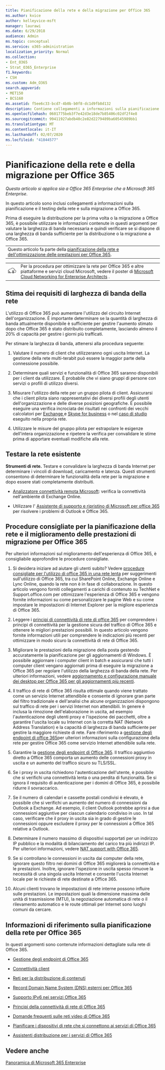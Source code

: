 ```yaml
---
title: Pianificazione della rete e della migrazione per Office 365
ms.author: kvice
author: kelleyvice-msft
manager: laurawi
ms.date: 6/29/2018
audience: Admin
ms.topic: conceptual
ms.service: o365-administration
localization_priority: Normal
ms.collection:
- Ent_O365
- Strat_O365_Enterprise
f1.keywords:
- CSH
ms.custom: Adm_O365
search.appverid:
- MET150
- BCS160
ms.assetid: f5ee6c33-bcd7-4b0b-b0f8-dc1d9fb8d132
description: Contiene collegamenti a informazioni sulla pianificazione e il testing della rete e sulla migrazione a Office 365.
ms.openlocfilehash: 0601775beb3f7e42d3e18de7b85406c02df2f4e8
ms.sourcegitcommit: 99411927abdb40c2e82d2279489ba60545989bb1
ms.translationtype: MT
ms.contentlocale: it-IT
ms.lasthandoff: 02/07/2020
ms.locfileid: "41844577"
---
```

# <a name="network-and-migration-planning-for-office-365"></a>Pianificazione della rete e della migrazione per Office 365

*Questo articolo si applica sia a Office 365 Enterprise che a Microsoft 365 Enterprise*.

In questo articolo sono inclusi collegamenti a informazioni sulla pianificazione e il testing della rete e sulla migrazione a Office 365.
  
Prima di eseguire la distribuzione per la prima volta o la migrazione a Office 365, è possibile utilizzare le informazioni contenute in questi argomenti per valutare la larghezza di banda necessaria e quindi verificare se si dispone di una larghezza di banda sufficiente per la distribuzione o la migrazione a Office 365.

||
|:-----|
| Questo articolo fa parte della [pianificazione della rete e dell'ottimizzazione delle prestazioni per Office 365](https://aka.ms/tune).|

|||
|:-----|:-----|
|![Vedere il poster di Microsoft Cloud Networking for Enterprise Architects](media/3094be9f-2407-4fa5-896d-aa66ef7b9bb9.png)|Per la procedura per ottimizzare la rete per Office 365 e altre piattaforme e servizi cloud Microsoft, vedere il poster di [Microsoft Cloud Networking for Enterprise Architects](https://aka.ms/cloudarchnetworking) . |
   
## <a name="estimate-network-bandwidth-requirements"></a>Stima dei requisiti di larghezza di banda della rete
<a name="EstimateBandwidthRequirements"> </a>

L'utilizzo di Office 365 può aumentare l'utilizzo del circuito Internet dell'organizzazione. È importante determinare se la quantità di larghezza di banda attualmente disponibile è sufficiente per gestire l'aumento stimato dopo che Office 365 è stato distribuito completamente, lasciando almeno il 20% di capacità per gestire i giorni più trafficati.
  
Per stimare la larghezza di banda, attenersi alla procedura seguente:
  
1. Valutare il numero di client che utilizzeranno ogni uscita Internet. La gestione della rete multi-terabit può essere la maggior parte della connessione possibile. 
    
2. Determinare quali servizi e funzionalità di Office 365 saranno disponibili per i client da utilizzare. È probabile che vi siano gruppi di persone con servizi o profili di utilizzo diversi.
    
3. Misurare l'utilizzo della rete per un gruppo pilota di client. Assicurarsi che i client pilota siano rappresentativi dei diversi profili degli utenti dell'organizzazione e delle diverse posizioni geografiche. È possibile eseguire una verifica incrociata dei risultati nei confronti dei vecchi calcolatori per [Exchange ](https://go.microsoft.com/fwlink/p/?LinkId=321550)e [Skype for business](https://go.microsoft.com/fwlink/p/?LinkId=321551) o nel [caso di studio](https://www.microsoft.com/itshowcase/Article/Content/631/Optimizing-network-performance-for-Microsoft-Office-365) eseguito nella propria rete. 
    
4. Utilizzare le misure del gruppo pilota per estrapolare le esigenze dell'intera organizzazione e ripetere la verifica per convalidare le stime prima di apportare eventuali modifiche alla rete.
    
## <a name="test-your-existing-network"></a>Testare la rete esistente
<a name="calculators"> </a>

 **Strumenti di rete.** Testare e convalidare la larghezza di banda Internet per determinare i vincoli di download, caricamento e latenza. Questi strumenti consentono di determinare le funzionalità della rete per la migrazione e dopo essere stati completamente distribuiti. 
    
- [Analizzatore connettività remota Microsoft](https://go.microsoft.com/fwlink/p/?LinkId=517243): verifica la connettività nell'ambiente di Exchange Online.
    
- Utilizzare l' [Assistente di supporto e ripristino di Microsoft per office 365](https://diagnostics.office.com/#/Download?env=SOC) per risolvere i problemi di Outlook e Office 365. 
    
## <a name="best-practices-for-network-planning-and-improving-migration-performance-for-office-365"></a>Procedure consigliate per la pianificazione della rete e il miglioramento delle prestazioni di migrazione per Office 365
<a name="BestPractices"> </a>

Per ulteriori informazioni sul miglioramento dell'esperienza di Office 365, è consigliabile approfondire le procedure consigliate.
  
1. Si desidera iniziare ad aiutare gli utenti subito? Vedere [procedure consigliate per l'utilizzo di office 365 in una rete lenta](https://support.office.com/article/fd16c8d2-4799-4c39-8fd7-045f06640166) per suggerimenti sull'utilizzo di Office 365, tra cui SharePoint Online, Exchange Online e Lync Online, quando la rete non è in fase di collaborazione. In questo articolo vengono forniti collegamenti a carichi di contenuto su TechNet e Support.office.com per ottimizzare l'esperienza di Office 365 e vengono fornite informazioni su come personalizzare le pagine Web e su come impostare le impostazioni di Internet Explorer per la migliore esperienza di Office 365. 
    
2. Leggere i [principi di connettività di rete di office 365](https://aka.ms/o365networkingprinciples) per comprendere i principi di connettività per la gestione sicura del traffico di Office 365 e ottenere le migliori prestazioni possibili. In questo articolo vengono fornite informazioni utili per comprendere le indicazioni più recenti per ottimizzare in modo sicuro la connettività di rete di Office 365. 
    
3. Migliorare le prestazioni della migrazione della posta gestendo accuratamente la pianificazione per gli aggiornamenti di Windows. È possibile aggiornare i computer client in batch e assicurarsi che tutti i computer client vengano aggiornati prima di eseguire la migrazione a Office 365 per regolare l'utilizzo della larghezza di banda della rete. Per ulteriori informazioni, vedere [aggiornamento e configurazione manuale dei desktop per Office 365 per gli aggiornamenti più recenti](https://support.microsoft.com/gp/office-2013-365-update).
    
4. Il traffico di rete di Office 365 risulta ottimale quando viene trattato come un servizio Internet attendibile e consente di ignorare gran parte del filtro tradizionale e dell'analisi che alcune organizzazioni dispongono sul traffico di rete per i servizi Internet non attendibili. In genere è inclusa la rimozione dell'elaborazione in uscita, ad esempio l'autenticazione degli utenti proxy e l'ispezione dei pacchetti, oltre a garantire l'uscita locale su Internet con la corretta NAT (Network Address Translation) e la capacità di larghezza di banda sufficiente per gestire la maggiore richieste di rete. Fare riferimento a [gestione degli endpoint di office 365](https://support.office.com/article/99cab9d4-ef59-4207-9f2b-3728eb46bf9a)per ulteriori informazioni sulla configurazione della rete per gestire Office 365 come servizio Internet attendibile sulla rete.
    
1. Garantire la [gestione degli endpoint di Office 365](https://support.office.com/article/99cab9d4-ef59-4207-9f2b-3728eb46bf9a). Il traffico aggiuntivo diretto a Office 365 comporta un aumento delle connessioni proxy in uscita e un aumento del traffico sicuro su TLS/SSL.
    
2. Se i proxy in uscita richiedono l'autenticazione dell'utente, è possibile che si verifichi una connettività lenta o una perdita di funzionalità. Se si ignora il requisito di autenticazione per i domini di Office 365, è possibile ridurre il sovraccarico.
    
3. Se il numero di calendari e cassette postali condivisi è elevato, è possibile che si verifichi un aumento del numero di connessioni da Outlook a Exchange. Ad esempio, il client Outlook potrebbe aprirsi a due connessioni aggiuntive per ciascun calendario condiviso in uso. In tal caso, verificare che il proxy in uscita sia in grado di gestire le connessioni oppure escludere il proxy per le connessioni a Office 365 relative a Outlook.
    
4. Determinare il numero massimo di dispositivi supportati per un indirizzo IP pubblico e la modalità di bilanciamento del carico tra più indirizzi IP. Per ulteriori informazioni, vedere [NAT support with Office 365](nat-support-with-office-365.md).
    
5. Se si controllano le connessioni in uscita dai computer della rete, ignorare questo filtro nei domini di Office 365 migliorerà la connettività e le prestazioni. Inoltre, ignorare l'ispezione in uscita spesso rimuove la necessità di una singola uscita Internet e consente l'uscita Internet locale per le richieste di rete destinate a Office 365.
    
6. Alcuni clienti trovano le impostazioni di rete interne possono influire sulle prestazioni. Le impostazioni quali la dimensione massima delle unità di trasmissione (MTU), la negoziazione automatica di rete o il rilevamento automatico e le route ottimali per Internet sono luoghi comuni da cercare.
    
## <a name="network-planning-reference-for-office-365"></a>Informazioni di riferimento sulla pianificazione della rete per Office 365
<a name="NetReference"> </a>

In questi argomenti sono contenute informazioni dettagliate sulla rete di Office 365.
  
- [Gestione degli endpoint di Office 365](https://support.office.com/article/99cab9d4-ef59-4207-9f2b-3728eb46bf9a)
    
- [Connettività client](client-connectivity.md)
    
- [Reti per la distribuzione di contenuti](content-delivery-networks.md)
    
- [Record Domain Name System (DNS) esterni per Office 365](external-domain-name-system-records.md)
    
- [Supporto IPv6 nei servizi Office 365](ipv6-support.md)
    
- [Principi della connettività di rete di Office 365](https://aka.ms/o365networkingprinciples)
    
- [Domande frequenti sulle reti video di Office 365](office-365-video-networking-faq.md)
    
- [Pianificare i dispositivi di rete che si connettono ai servizi di Office 365](plan-for-network-devices.md)
    
- [Assistenti distribuzione per i servizi di Office 365](deployment-advisors-for-office-365.md)
 
## <a name="see-also"></a>Vedere anche

[Panoramica di Microsoft 365 Enterprise](https://docs.microsoft.com/microsoft-365/enterprise/microsoft-365-overview)
